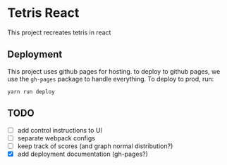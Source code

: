 # Tetris React

This project recreates tetris in react

## Deployment

This project uses github pages for hosting. to deploy to github pages, we use the `gh-pages` package to handle everything.
To deploy to prod, run:

```
yarn run deploy
```

## TODO

- [ ] add control instructions to UI
- [ ] separate webpack configs
- [ ] keep track of scores (and graph normal distribution?)
- [x] add deployment documentation (gh-pages?)
